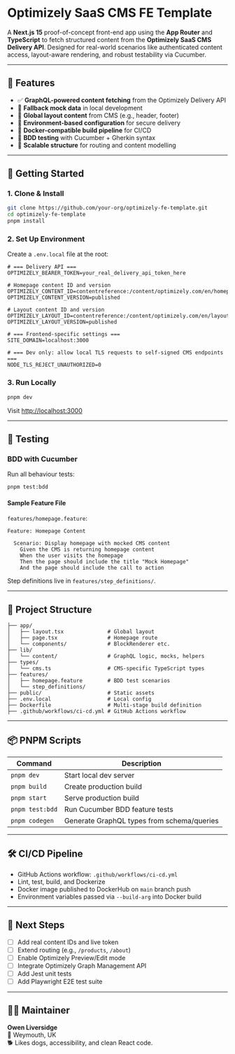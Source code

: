 # Optimizely SaaS CMS FE Template

A **Next.js 15** proof-of-concept front-end app using the **App Router** and **TypeScript** to fetch structured content from the **Optimizely SaaS CMS Delivery API**. Designed for real-world scenarios like authenticated content access, layout-aware rendering, and robust testability via Cucumber.

---

## 🧩 Features

- ✅ **GraphQL-powered content fetching** from the Optimizely Delivery API
- 🧪 **Fallback mock data** in local development
- 🧱 **Global layout content** from CMS (e.g., header, footer)
- 🔐 **Environment-based configuration** for secure delivery
- 🐳 **Docker-compatible build pipeline** for CI/CD
- 🧬 **BDD testing** with Cucumber + Gherkin syntax
- 🧠 **Scalable structure** for routing and content modelling

---

## 🚀 Getting Started

### 1. Clone & Install

```bash
git clone https://github.com/your-org/optimizely-fe-template.git
cd optimizely-fe-template
pnpm install
```

### 2. Set Up Environment

Create a `.env.local` file at the root:

```env
# === Delivery API ===
OPTIMIZELY_BEARER_TOKEN=your_real_delivery_api_token_here

# Homepage content ID and version
OPTIMIZELY_CONTENT_ID=contentreference:/content/optimizely.com/en/homepage/
OPTIMIZELY_CONTENT_VERSION=published

# Layout content ID and version
OPTIMIZELY_LAYOUT_ID=contentreference:/content/optimizely.com/en/layout/
OPTIMIZELY_LAYOUT_VERSION=published

# === Frontend-specific settings ===
SITE_DOMAIN=localhost:3000

# === Dev only: allow local TLS requests to self-signed CMS endpoints ===
NODE_TLS_REJECT_UNAUTHORIZED=0
```

### 3. Run Locally

```bash
pnpm dev
```

Visit [http://localhost:3000](http://localhost:3000)

---

## 🧪 Testing

### BDD with Cucumber

Run all behaviour tests:

```bash
pnpm test:bdd
```

#### Sample Feature File

`features/homepage.feature`:

```gherkin
Feature: Homepage Content

  Scenario: Display homepage with mocked CMS content
    Given the CMS is returning homepage content
    When the user visits the homepage
    Then the page should include the title "Mock Homepage"
    And the page should include the call to action
```

Step definitions live in `features/step_definitions/`.

---

## 📁 Project Structure

```
├── app/
│   ├── layout.tsx              # Global layout
│   ├── page.tsx                # Homepage route
│   └── components/             # BlockRenderer etc.
├── lib/
│   └── content/                # GraphQL logic, mocks, helpers
├── types/
│   └── cms.ts                  # CMS-specific TypeScript types
├── features/
│   ├── homepage.feature        # BDD test scenarios
│   └── step_definitions/
├── public/                     # Static assets
├── .env.local                  # Local config
├── Dockerfile                  # Multi-stage build definition
├── .github/workflows/ci-cd.yml # GitHub Actions workflow
```

---

## 📦 PNPM Scripts

| Command               | Description                                 |
|-----------------------|---------------------------------------------|
| `pnpm dev`            | Start local dev server                      |
| `pnpm build`          | Create production build                     |
| `pnpm start`          | Serve production build                      |
| `pnpm test:bdd`       | Run Cucumber BDD feature tests              |
| `pnpm codegen`        | Generate GraphQL types from schema/queries  |

---

## 🛠️ CI/CD Pipeline

- GitHub Actions workflow: `.github/workflows/ci-cd.yml`
- Lint, test, build, and Dockerize
- Docker image published to DockerHub on `main` branch push
- Environment variables passed via `--build-arg` into Docker build

---

## 🧭 Next Steps

- [ ] Add real content IDs and live token
- [ ] Extend routing (e.g., `/products`, `/about`)
- [ ] Enable Optimizely Preview/Edit mode
- [ ] Integrate Optimizely Graph Management API
- [ ] Add Jest unit tests
- [ ] Add Playwright E2E test suite

---

## 👨‍💻 Maintainer

**Owen Liversidge**  
📍 Weymouth, UK  
🐕 Likes dogs, accessibility, and clean React code.
